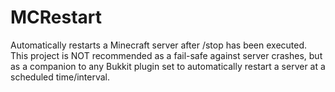 MCRestart
=========

Automatically restarts a Minecraft server after /stop has been executed. This project is NOT recommended as a fail-safe against server crashes, but as a companion to any Bukkit plugin set to automatically restart a server at a scheduled time/interval.